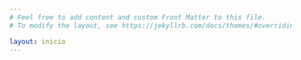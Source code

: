 ```yaml
---
# Feel free to add content and custom Front Matter to this file.
# To modify the layout, see https://jekyllrb.com/docs/themes/#overriding-theme-defaults

layout: inicio
---
```

